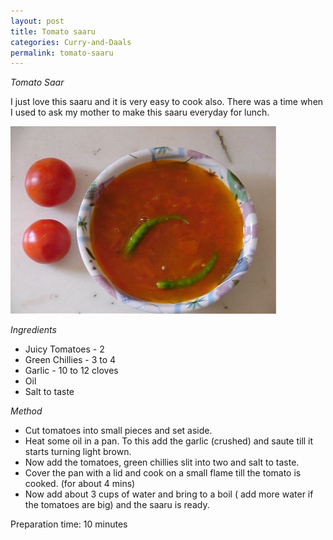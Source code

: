 ```yaml
---
layout: post
title: Tomato saaru
categories: Curry-and-Daals
permalink: tomato-saaru
---
```


_Tomato Saar_


I just love this saaru and it is very easy to cook also.
There was a time when I used to ask my mother to make this saaru everyday for lunch.

<img src="/images/54t.jpg" style="height:300px;width:425px" />


_Ingredients_
* Juicy Tomatoes - 2
* Green Chillies - 3 to 4
* Garlic - 10 to 12 cloves
* Oil
* Salt to taste

_Method_

* Cut tomatoes into small pieces and set aside. 
* Heat some oil in a pan. To this add the garlic (crushed) and saute till it starts turning light brown.
* Now add the tomatoes, green chillies slit into two and salt to taste.
* Cover the pan with a lid and cook on a small flame till the tomato is cooked. (for about 4 mins)
* Now add about 3 cups of water and bring to a boil ( add more water if the tomatoes are big) and the saaru is ready.


Preparation time: 10 minutes
